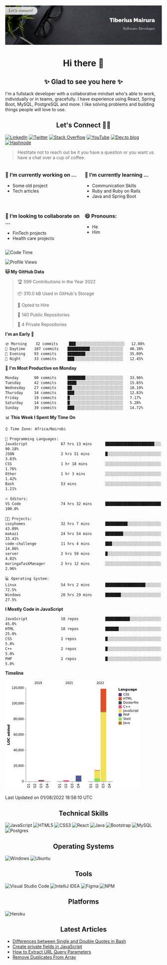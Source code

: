 ![cover-image](assets/images/banner.jpg)

<h1 align="center">
 Hi there 👋
</h1>

<h2 align="center"> ✨ Glad to see you here ✨ </h2>

I'm a fullstack developer with a collaborative mindset who's able to work, individually or in teams, gracefully. I have experience using React, Spring Boot, MySQL, PostgreSQL and more. I like solving problems and building things people will love to use.

<h2 align="center"> Let's Connect 🤝🏾 </h2>

[![LinkedIn](https://img.shields.io/badge/linkedin-%230077B5.svg?style=for-the-badge&logo=linkedin&logoColor=white)](https://www.linkedin.com/in/tiberius-mairura/) [![Twitter](https://img.shields.io/badge/Twitter-%231DA1F2.svg?style=for-the-badge&logo=Twitter&logoColor=white)](https://twitter.com/hermit_tiberius) [![Stack Overflow](https://img.shields.io/badge/-Stackoverflow-FE7A16?style=for-the-badge&logo=stack-overflow&logoColor=white)](https://stackoverflow.com/users/11869442/tiberius) [![YouTube](https://img.shields.io/badge/YouTube-%23FF0000.svg?style=for-the-badge&logo=YouTube&logoColor=white)](https://www.youtube.com/channel/UCEyv3oMzvLUv6tGs9KD_S_A) [![Dev.to blog](https://img.shields.io/badge/dev.to-0A0A0A?style=for-the-badge&logo=dev.to&logoColor=white)](https://dev.to/hermitex) [![Hashnode](https://img.shields.io/badge/Hashnode-2962FF?style=for-the-badge&logo=hashnode&logoColor=white)](https://hashnode.com/@hermitex)

> Hestitate not to reach out be it you have a question or you want us have a chat over a cup of coffee.

<div style="display: grid; gap: 0.5rem; grid-template-columns: repeat(2, 1fr);">

<div>

<h3>🔭  I’m currently working on ...</h3>

- Some old project
- Tech articles

</div>

<div>

<h3>🌱 I’m currently learning ...</h3>

- Communication Skills
- Ruby and Ruby on Rails
- Java and Spring Boot

</div>

<div>
<h3>👯 I’m looking to collaborate on ...</h3>

- FinTech projects
- Health care projects

</div>

<div>
<h3>😄 Pronouns:</h3>

- He
- Him
  
</div>

</div>

<!--START_SECTION:waka-->
![Code Time](http://img.shields.io/badge/Code%20Time-0%20secs-blue)

![Profile Views](http://img.shields.io/badge/Profile%20Views-34-blue)

**🐱 My GitHub Data** 

> 🏆 599 Contributions in the Year 2022
 > 
> 📦 310.0 kB Used in GitHub's Storage 
 > 
> 💼 Opted to Hire
 > 
> 📜 140 Public Repositories 
 > 
> 🔑 4 Private Repositories  
 > 
**I'm an Early 🐤** 

```text
🌞 Morning    32 commits     ███░░░░░░░░░░░░░░░░░░░░░░   12.08% 
🌆 Daytime    107 commits    ██████████░░░░░░░░░░░░░░░   40.38% 
🌃 Evening    93 commits     ████████░░░░░░░░░░░░░░░░░   35.09% 
🌙 Night      33 commits     ███░░░░░░░░░░░░░░░░░░░░░░   12.45%

```
📅 **I'm Most Productive on Monday** 

```text
Monday       90 commits     ████████░░░░░░░░░░░░░░░░░   33.96% 
Tuesday      42 commits     ████░░░░░░░░░░░░░░░░░░░░░   15.85% 
Wednesday    27 commits     ██░░░░░░░░░░░░░░░░░░░░░░░   10.19% 
Thursday     34 commits     ███░░░░░░░░░░░░░░░░░░░░░░   12.83% 
Friday       19 commits     █░░░░░░░░░░░░░░░░░░░░░░░░   7.17% 
Saturday     14 commits     █░░░░░░░░░░░░░░░░░░░░░░░░   5.28% 
Sunday       39 commits     ███░░░░░░░░░░░░░░░░░░░░░░   14.72%

```


📊 **This Week I Spent My Time On** 

```text
⌚︎ Time Zone: Africa/Nairobi

💬 Programming Languages: 
JavaScript               67 hrs 13 mins      ██████████████████████░░░   90.18% 
JSON                     2 hrs 51 mins       █░░░░░░░░░░░░░░░░░░░░░░░░   3.83% 
CSS                      1 hr 18 mins        ░░░░░░░░░░░░░░░░░░░░░░░░░   1.76% 
Other                    1 hr 3 mins         ░░░░░░░░░░░░░░░░░░░░░░░░░   1.42% 
Bash                     53 mins             ░░░░░░░░░░░░░░░░░░░░░░░░░   1.21%

🔥 Editors: 
VS Code                  74 hrs 32 mins      █████████████████████████   100.0%

🐱‍💻 Projects: 
cozyhomes                32 hrs 7 mins       ██████████░░░░░░░░░░░░░░░   43.09% 
makazi                   24 hrs 54 mins      ████████░░░░░░░░░░░░░░░░░   33.41% 
code-challenge           11 hrs 4 mins       ███░░░░░░░░░░░░░░░░░░░░░░   14.86% 
server                   2 hrs 59 mins       █░░░░░░░░░░░░░░░░░░░░░░░░   4.02% 
moringaTaskManager       2 hrs 12 mins       ░░░░░░░░░░░░░░░░░░░░░░░░░   2.96%

💻 Operating System: 
Linux                    54 hrs 2 mins       ██████████████████░░░░░░░   72.5% 
Windows                  20 hrs 29 mins      ███████░░░░░░░░░░░░░░░░░░   27.5%

```

**I Mostly Code in JavaScript** 

```text
JavaScript               18 repos            ███████████░░░░░░░░░░░░░░   45.0% 
HTML                     10 repos            ██████░░░░░░░░░░░░░░░░░░░   25.0% 
CSS                      2 repos             █░░░░░░░░░░░░░░░░░░░░░░░░   5.0% 
C++                      2 repos             █░░░░░░░░░░░░░░░░░░░░░░░░   5.0% 
PHP                      2 repos             █░░░░░░░░░░░░░░░░░░░░░░░░   5.0%

```


**Timeline**

![Chart not found](https://raw.githubusercontent.com/hermitex/hermitex/main/charts/bar_graph.png) 


 Last Updated on 01/08/2022 18:58:10 UTC
<!--END_SECTION:waka-->

<h2 align="center"> Technical Skills </h2>

![JavaScript](https://img.shields.io/badge/javascript-%23323330.svg?style=for-the-badge&logo=javascript&logoColor=%23F7DF1E) ![HTML5](https://img.shields.io/badge/html5-%23E34F26.svg?style=for-the-badge&logo=html5&logoColor=white) ![CSS3](https://img.shields.io/badge/css3-%231572B6.svg?style=for-the-badge&logo=css3&logoColor=white) ![React](https://img.shields.io/badge/react-%2320232a.svg?style=for-the-badge&logo=react&logoColor=%2361DAFB) ![Java](https://img.shields.io/badge/java-%23ED8B00.svg?style=for-the-badge&logo=java&logoColor=white) ![Bootstrap](https://img.shields.io/badge/bootstrap-%23563D7C.svg?style=for-the-badge&logo=bootstrap&logoColor=white) ![MySQL](https://img.shields.io/badge/mysql-%2300f.svg?style=for-the-badge&logo=mysql&logoColor=white) ![Postgres](https://img.shields.io/badge/postgres-%23316192.svg?style=for-the-badge&logo=postgresql&logoColor=white)

<h2 align="center"> Operating Systems </h2>

![Windows](https://img.shields.io/badge/Windows-0078D6?style=for-the-badge&logo=windows&logoColor=white) ![Ubuntu](https://img.shields.io/badge/Ubuntu-E95420?style=for-the-badge&logo=ubuntu&logoColor=white)

<h2 align="center"> Tools </h2>

![Visual Studio Code](https://img.shields.io/badge/Visual%20Studio%20Code-0078d7.svg?style=for-the-badge&logo=visual-studio-code&logoColor=white) ![IntelliJ IDEA](https://img.shields.io/badge/IntelliJIDEA-000000.svg?style=for-the-badge&logo=intellij-idea&logoColor=white) ![Figma](https://img.shields.io/badge/figma-%23F24E1E.svg?style=for-the-badge&logo=figma&logoColor=white) ![NPM](https://img.shields.io/badge/NPM-%23000000.svg?style=for-the-badge&logo=npm&logoColor=white)

<h2 align="center"> Platforms </h2>

![Heroku](https://img.shields.io/badge/heroku-%23430098.svg?style=for-the-badge&logo=heroku&logoColor=white)

 <h2 align="center">Latest Articles </h2>

- [Differences between Single and Double Quotes in Bash](https://dev.to/hermitex/differences-between-single-and-double-quotes-in-bash-3eog)
- [Create private fields in JavaScript](https://dev.to/hermitex/create-private-fields-in-javascript-3ean)
- [How to Extract URL Query Parameters](https://dev.to/hermitex/how-to-extract-url-search-parameters-4k58)
- [Remove Duplicates From Array](https://dev.to/hermitex/remove-duplicates-from-array-1d6h)
